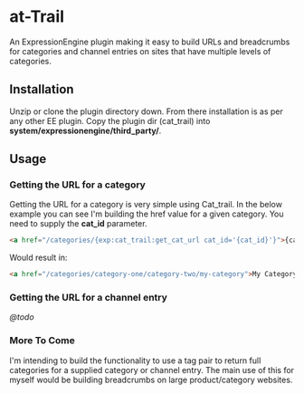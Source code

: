 at-Trail
============

An ExpressionEngine plugin making it easy to build URLs and breadcrumbs for categories and channel entries on sites that have multiple levels of categories.

## Installation
Unzip or clone the plugin directory down. From there installation is as per any other EE plugin. Copy the plugin dir (cat_trail) into __system/expressionengine/third_party/__.

## Usage
### Getting the URL for a category
Getting the URL for a category is very simple using Cat_trail. In the below example you can see I'm building the href value for a given category. You need to supply the __cat_id__ parameter.

```html
<a href="/categories/{exp:cat_trail:get_cat_url cat_id='{cat_id}'}">{cat_name}</a>
```
Would result in:
```html
<a href="/categories/category-one/category-two/my-category">My Category</a>
```

### Getting the URL for a channel entry
_@todo_

### More To Come
I'm intending to build the functionality to use a tag pair to return full categories for a supplied category or channel entry. The main use of this for myself would be building breadcrumbs on large product/category websites.
